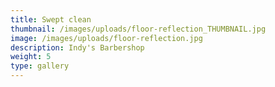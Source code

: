 ```yaml
---
title: Swept clean
thumbnail: /images/uploads/floor-reflection_THUMBNAIL.jpg
image: /images/uploads/floor-reflection.jpg
description: Indy's Barbershop
weight: 5
type: gallery
---
```

